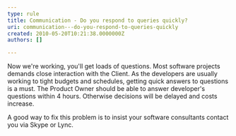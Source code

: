 ```yaml
---
type: rule
title: Communication - Do you respond to queries quickly?
uri: communication---do-you-respond-to-queries-quickly
created: 2010-05-20T10:21:38.0000000Z
authors: []

---
```




<span class='intro'> <p>Now we're working, you'll get loads of questions. Most software projects demands close interaction with the Client. As the developers are usually working to tight budgets and schedules, getting quick answers to questions is a must. The Product Owner should be able to answer developer's questions within 4 hours. Otherwise decisions will be delayed and costs increase. </p>
<p>A good way to fix this problem is to insist your software consultants contact you via Skype or Lync.</p> </span>




